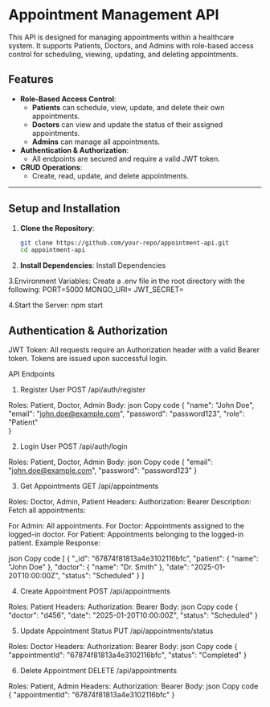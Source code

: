 # Appointment Management API

This API is designed for managing appointments within a healthcare system. It supports Patients, Doctors, and Admins with role-based access control for scheduling, viewing, updating, and deleting appointments.

## Features
- **Role-Based Access Control**:
  - **Patients** can schedule, view, update, and delete their own appointments.
  - **Doctors** can view and update the status of their assigned appointments.
  - **Admins** can manage all appointments.
- **Authentication & Authorization**:
  - All endpoints are secured and require a valid JWT token.
- **CRUD Operations**:
  - Create, read, update, and delete appointments.

---

## Setup and Installation

1. **Clone the Repository**:
   ```bash
   git clone https://github.com/your-repo/appointment-api.git
   cd appointment-api

2. **Install Dependencies**:
    Install Dependencies

3.Environment Variables: Create a .env file in the root directory with the following:
    PORT=5000
    MONGO_URI=<your-mongodb-uri>
    JWT_SECRET=<your-secret-key>

4.Start the Server:
    npm start

## Authentication & Authorization
JWT Token:
All requests require an Authorization header with a valid Bearer <token> token.
Tokens are issued upon successful login.

API Endpoints
1. Register User
POST /api/auth/register

Roles: Patient, Doctor, Admin
Body:
json
Copy code
{
  "name": "John Doe",
  "email": "john.doe@example.com",
  "password": "password123",
  "role": "Patient"  
}

2. Login User
POST /api/auth/login

Roles: Patient, Doctor, Admin
Body:
json
Copy code
{
  "email": "john.doe@example.com",
  "password": "password123"
}

3. Get Appointments
GET /api/appointments

Roles: Doctor, Admin, Patient
Headers:
Authorization: Bearer <token>
Description:
Fetch all appointments:

For Admin: All appointments.
For Doctor: Appointments assigned to the logged-in doctor.
For Patient: Appointments belonging to the logged-in patient.
Example Response:

json
Copy code
[
  {
    "_id": "67874f81813a4e3102116bfc",
    "patient": { "name": "John Doe" },
    "doctor": { "name": "Dr. Smith" },
    "date": "2025-01-20T10:00:00Z",
    "status": "Scheduled"
  }
]

4. Create Appointment
POST /api/appointments

Roles: Patient
Headers:
Authorization: Bearer <token>
Body:
json
Copy code
{
  "doctor": "d456",
  "date": "2025-01-20T10:00:00Z",
  "status": "Scheduled"
}

5. Update Appointment Status
PUT /api/appointments/status

Roles: Doctor
Headers:
Authorization: Bearer <token>
Body:
json
Copy code
{
  "appointmentId": "67874f81813a4e3102116bfc",
  "status": "Completed"
}

6. Delete Appointment
DELETE /api/appointments

Roles: Patient, Admin
Headers:
Authorization: Bearer <token>
Body:
json
Copy code
{
  "appointmentId": "67874f81813a4e3102116bfc"
}
